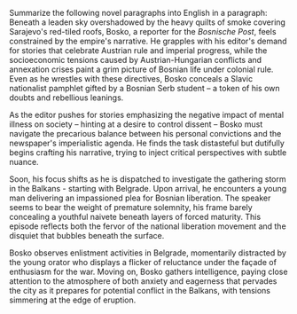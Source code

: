 Summarize the following novel paragraphs into English in a paragraph:
Beneath a leaden sky overshadowed by the heavy quilts of smoke covering Sarajevo's red-tiled roofs, Bosko, a reporter for the *Bosnische Post*, feels constrained by the empire's narrative. He grapples with his editor's demand for stories that celebrate Austrian rule and imperial progress, while the socioeconomic tensions caused by Austrian-Hungarian conflicts and annexation crises paint a grim picture of Bosnian life under colonial rule. Even as he wrestles with these directives, Bosko conceals a Slavic nationalist pamphlet gifted by a Bosnian Serb student – a token of his own doubts and rebellious leanings.

As the editor pushes for stories emphasizing the negative impact of mental illness on society – hinting at a desire to control dissent – Bosko must navigate the precarious balance between his personal convictions and the newspaper's imperialistic agenda. He finds the task distasteful but dutifully begins crafting his narrative, trying to inject critical perspectives with subtle nuance.

Soon, his focus shifts as he is dispatched to investigate the gathering storm in the Balkans - starting with Belgrade. Upon arrival, he encounters a young man delivering an impassioned plea for Bosnian liberation. The speaker seems to bear the weight of premature solemnity, his frame barely concealing a youthful naivete beneath layers of forced maturity. This episode reflects both the fervor of the national liberation movement and the disquiet that bubbles beneath the surface.

Bosko observes enlistment activities in Belgrade, momentarily distracted by the young orator who displays a flicker of reluctance under the façade of enthusiasm for the war. Moving on, Bosko gathers intelligence, paying close attention to the atmosphere of both anxiety and eagerness that pervades the city as it prepares for potential conflict in the Balkans, with tensions simmering at the edge of eruption.
